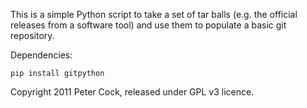 This is a simple Python script to take a set of tar balls
(e.g. the official releases from a software tool) and use
them to populate a basic git repository.

Dependencies:

```
pip install gitpython
```

Copyright 2011 Peter Cock, released under GPL v3 licence.
